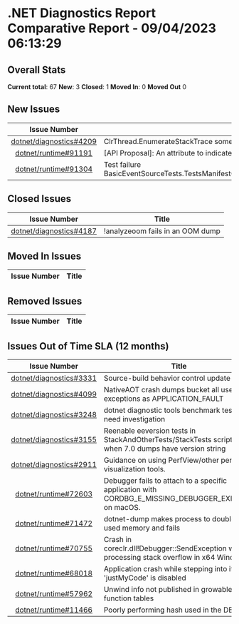 # .NET Diagnostics Report Comparative Report - 09/04/2023 06:13:29

## Overall Stats

**Current total**: 67
**New**: 3
**Closed**: 1
**Moved In**: 0
**Moved Out** 0

## New Issues

| **Issue Number** | **Title** |
| :--------------: | --------- |
| [dotnet/diagnostics#4209](https://github.com/dotnet/diagnostics/issues/4209) | ClrThread.EnumerateStackTrace sometimes runs forever [regression] |
| [dotnet/runtime#91191](https://github.com/dotnet/runtime/issues/91191) | [API Proposal]: An attribute to indicate boxed value type is not expected for certain API |
| [dotnet/runtime#91304](https://github.com/dotnet/runtime/issues/91304) | Test failure BasicEventSourceTests.TestsManifestGeneration.Test_EventSource_EtwManifestGenerationRollover |

## Closed Issues

| **Issue Number** | **Title** |
| :--------------: | --------- |
| [dotnet/diagnostics#4187](https://github.com/dotnet/diagnostics/issues/4187) | !analyzeoom fails in an OOM dump |

## Moved In Issues

| **Issue Number** | **Title** |
| :--------------: | --------- |

## Removed Issues

| **Issue Number** | **Title** |
| :--------------: | --------- |

## Issues Out of Time SLA (12 months)

| **Issue Number** | **Title** |
| :--------------: | --------- |
| [dotnet/diagnostics#3331](https://github.com/dotnet/diagnostics/issues/3331) | Source-build behavior control update |
| [dotnet/diagnostics#4099](https://github.com/dotnet/diagnostics/issues/4099) | NativeAOT crash dumps bucket all user exceptions as APPLICATION_FAULT |
| [dotnet/diagnostics#3248](https://github.com/dotnet/diagnostics/issues/3248) | dotnet diagnostic tools benchmark tests need investigation |
| [dotnet/diagnostics#3155](https://github.com/dotnet/diagnostics/issues/3155) | Reenable eeversion tests in StackAndOtherTests/StackTests scripts when 7.0 dumps have version string |
| [dotnet/diagnostics#2911](https://github.com/dotnet/diagnostics/issues/2911) | Guidance on using PerfView/other perf visualization tools. |
| [dotnet/runtime#72603](https://github.com/dotnet/runtime/issues/72603) | Debugger fails to attach to a specific application with CORDBG_E_MISSING_DEBUGGER_EXPORTS on macOS. |
| [dotnet/runtime#71472](https://github.com/dotnet/runtime/issues/71472) | dotnet-dump makes process to double its used memory and fails |
| [dotnet/runtime#70755](https://github.com/dotnet/runtime/issues/70755) | Crash in coreclr.dll!Debugger::SendException while processing stack overflow in x64 Windows |
| [dotnet/runtime#68018](https://github.com/dotnet/runtime/issues/68018) | Application crash while stepping into if 'justMyCode' is disabled |
| [dotnet/runtime#57962](https://github.com/dotnet/runtime/issues/57962) | Unwind info not published in growable function tables |
| [dotnet/runtime#11466](https://github.com/dotnet/runtime/issues/11466) | Poorly performing hash used in the DBI |


